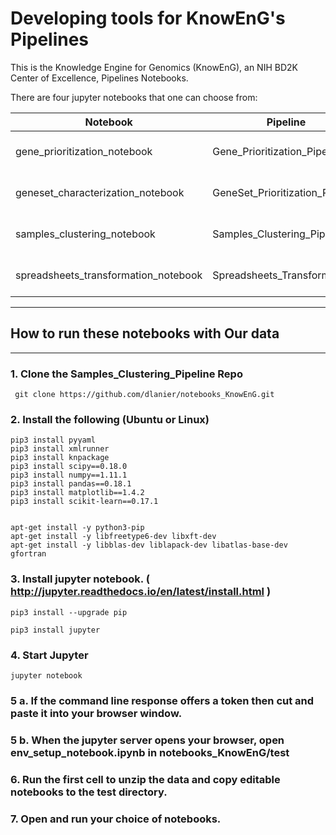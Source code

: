 # Developing tools for KnowEnG's Pipelines 
This is the Knowledge Engine for Genomics (KnowEnG), an NIH BD2K Center of Excellence, Pipelines Notebooks.

There are four jupyter notebooks that one can choose from:

| **Notebook**                                      | **Pipeline**                        | **Parameters** |
| ------------------------------------------------ | -------------------------------------| -------------- |
| gene_prioritization_notebook                     | Gene_Prioritization_Pipeline         | eight parameter files |
| geneset_characterization_notebook                | GeneSet_Prioritization_Pipeline      | three parameter files|
| samples_clustering_notebook                      | Samples_Clustering_Pipeline          | eight parameter files|
| spreadsheets_transformation_notebook             | Spreadsheets_Transformation          | eight parameter files|

* * * 
## How to run these notebooks with Our data
* * * 
### 1. Clone the Samples_Clustering_Pipeline Repo
```
 git clone https://github.com/dlanier/notebooks_KnowEnG.git
```
 
### 2. Install the following (Ubuntu or Linux)
  ```
 pip3 install pyyaml
 pip3 install xmlrunner
 pip3 install knpackage
 pip3 install scipy==0.18.0
 pip3 install numpy==1.11.1
 pip3 install pandas==0.18.1
 pip3 install matplotlib==1.4.2
 pip3 install scikit-learn==0.17.1
 
 
 apt-get install -y python3-pip
 apt-get install -y libfreetype6-dev libxft-dev
 apt-get install -y libblas-dev liblapack-dev libatlas-base-dev gfortran
```

### 3. Install jupyter notebook. ( http://jupyter.readthedocs.io/en/latest/install.html )

```
pip3 install --upgrade pip

pip3 install jupyter
```

### 4. Start Jupyter

```
jupyter notebook
```

### 5 a. If the command line response offers a token then cut and paste it into your browser window.

### 5 b. When the jupyter server opens your browser, open **env_setup_notebook.ipynb** in **notebooks_KnowEnG/test**

### 6.  Run the **first cell** to unzip the data and copy editable notebooks to the test directory.

### 7. Open and run your choice of notebooks.
